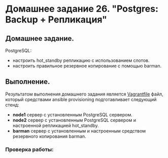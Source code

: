 # Домашнее задание 26. "Postgres: Backup +  Репликация"

## Домашнее задание.

PostgreSQL:
- настроить hot_standby репликацию с использованием слотов.
- настроить правильное резервное копирование с помощью barman.


## Выполнение.

Результатом выполнения домашнего задания является [Vagrantfile](Vagrantfile) файл, который средствами ansible provisioning подготавливает следующий стенд:

- **node1** сервер с установленным PostgreSQL сервером.
- **node2** сервер с установленным PostgreSQL сервером и настроенной репликацией hot_standby.
- **barman** сервер с установленным и настроенным средством резервного копирования barman. 


### Проверка работы:



